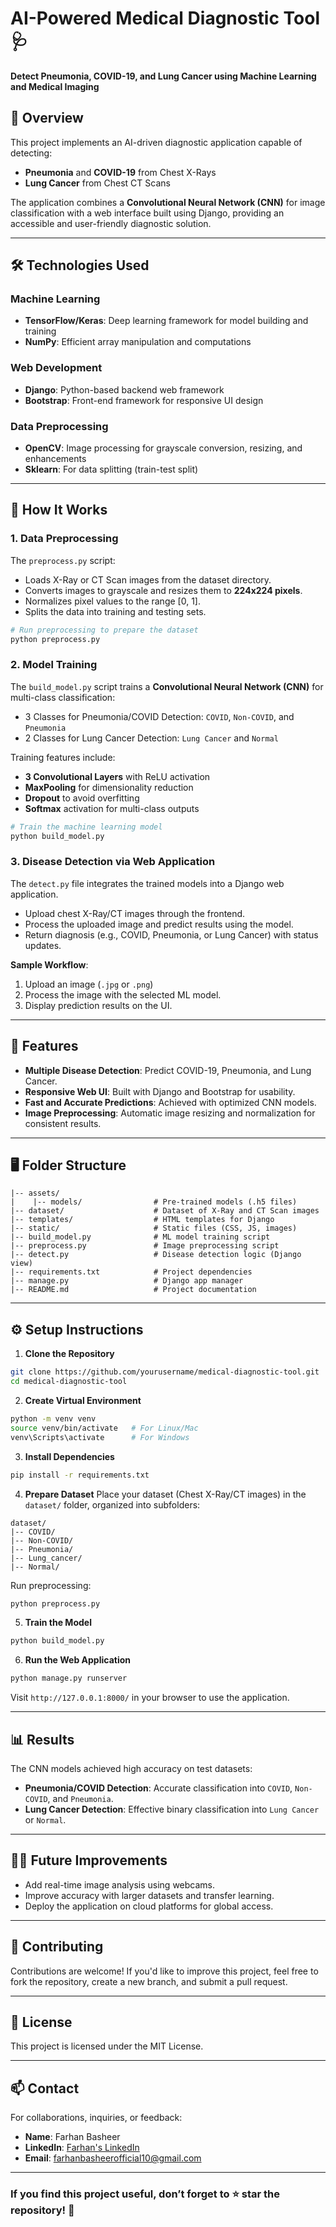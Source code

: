 # **AI-Powered Medical Diagnostic Tool** 🩺
**Detect Pneumonia, COVID-19, and Lung Cancer using Machine Learning and Medical Imaging**

## 🚀 **Overview**
This project implements an AI-driven diagnostic application capable of detecting:
- **Pneumonia** and **COVID-19** from Chest X-Rays
- **Lung Cancer** from Chest CT Scans

The application combines a **Convolutional Neural Network (CNN)** for image classification with a web interface built using Django, providing an accessible and user-friendly diagnostic solution.

---

## 🛠️ **Technologies Used**

### **Machine Learning**
- **TensorFlow/Keras**: Deep learning framework for model building and training
- **NumPy**: Efficient array manipulation and computations

### **Web Development**
- **Django**: Python-based backend web framework
- **Bootstrap**: Front-end framework for responsive UI design

### **Data Preprocessing**
- **OpenCV**: Image processing for grayscale conversion, resizing, and enhancements
- **Sklearn**: For data splitting (train-test split)

---

## 🧪 **How It Works**

### **1. Data Preprocessing**
The `preprocess.py` script:
- Loads X-Ray or CT Scan images from the dataset directory.
- Converts images to grayscale and resizes them to **224x224 pixels**.
- Normalizes pixel values to the range [0, 1].
- Splits the data into training and testing sets.

```bash
# Run preprocessing to prepare the dataset
python preprocess.py
```

### **2. Model Training**
The `build_model.py` script trains a **Convolutional Neural Network (CNN)** for multi-class classification:
- 3 Classes for Pneumonia/COVID Detection: `COVID`, `Non-COVID`, and `Pneumonia`
- 2 Classes for Lung Cancer Detection: `Lung Cancer` and `Normal`

Training features include:
- **3 Convolutional Layers** with ReLU activation
- **MaxPooling** for dimensionality reduction
- **Dropout** to avoid overfitting
- **Softmax** activation for multi-class outputs

```bash
# Train the machine learning model
python build_model.py
```

### **3. Disease Detection via Web Application**
The `detect.py` file integrates the trained models into a Django web application.
- Upload chest X-Ray/CT images through the frontend.
- Process the uploaded image and predict results using the model.
- Return diagnosis (e.g., COVID, Pneumonia, or Lung Cancer) with status updates.

**Sample Workflow**:
1. Upload an image (`.jpg` or `.png`)
2. Process the image with the selected ML model.
3. Display prediction results on the UI.

---

## 🌟 **Features**
- **Multiple Disease Detection**: Predict COVID-19, Pneumonia, and Lung Cancer.
- **Responsive Web UI**: Built with Django and Bootstrap for usability.
- **Fast and Accurate Predictions**: Achieved with optimized CNN models.
- **Image Preprocessing**: Automatic image resizing and normalization for consistent results.

---

## 🖥️ **Folder Structure**

```plaintext
|-- assets/
|    |-- models/                # Pre-trained models (.h5 files)
|-- dataset/                    # Dataset of X-Ray and CT Scan images
|-- templates/                  # HTML templates for Django
|-- static/                     # Static files (CSS, JS, images)
|-- build_model.py              # ML model training script
|-- preprocess.py               # Image preprocessing script
|-- detect.py                   # Disease detection logic (Django view)
|-- requirements.txt            # Project dependencies
|-- manage.py                   # Django app manager
|-- README.md                   # Project documentation
```

---

## ⚙️ **Setup Instructions**

1. **Clone the Repository**
```bash
git clone https://github.com/yourusername/medical-diagnostic-tool.git
cd medical-diagnostic-tool
```

2. **Create Virtual Environment**
```bash
python -m venv venv
source venv/bin/activate   # For Linux/Mac
venv\Scripts\activate      # For Windows
```

3. **Install Dependencies**
```bash
pip install -r requirements.txt
```

4. **Prepare Dataset**
Place your dataset (Chest X-Ray/CT images) in the `dataset/` folder, organized into subfolders:
```plaintext
dataset/
|-- COVID/
|-- Non-COVID/
|-- Pneumonia/
|-- Lung_cancer/
|-- Normal/
```

Run preprocessing:
```bash
python preprocess.py
```

5. **Train the Model**
```bash
python build_model.py
```

6. **Run the Web Application**
```bash
python manage.py runserver
```

Visit `http://127.0.0.1:8000/` in your browser to use the application.

---

## 📊 **Results**
The CNN models achieved high accuracy on test datasets:
- **Pneumonia/COVID Detection**: Accurate classification into `COVID`, `Non-COVID`, and `Pneumonia`.
- **Lung Cancer Detection**: Effective binary classification into `Lung Cancer` or `Normal`.

---

## 👨‍💻 **Future Improvements**
- Add real-time image analysis using webcams.
- Improve accuracy with larger datasets and transfer learning.
- Deploy the application on cloud platforms for global access.

---

## 🤝 **Contributing**
Contributions are welcome! If you'd like to improve this project, feel free to fork the repository, create a new branch, and submit a pull request.

---

## 📝 **License**
This project is licensed under the MIT License.

---

## 📫 **Contact**
For collaborations, inquiries, or feedback:
- **Name**: Farhan Basheer
- **LinkedIn**: [Farhan's LinkedIn](https://www.linkedin.com/in/farhanbasheerofficial10)
- **Email**: farhanbasheerofficial10@gmail.com

---

### **If you find this project useful, don’t forget to ⭐ star the repository!** 🌟

